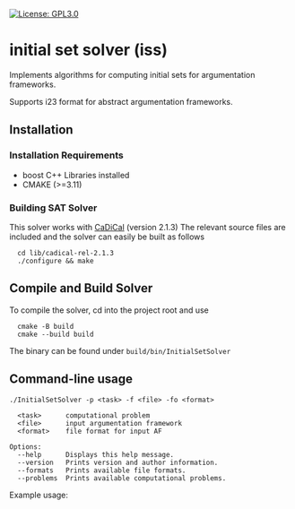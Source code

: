 [![License: GPL3.0](https://img.shields.io/badge/License-GPL3-blue.svg)](https://opensource.org/license/gpl-3-0)

# initial set solver (iss)

Implements algorithms for computing initial sets for argumentation frameworks.

Supports i23 format for abstract argumentation frameworks.


## Installation

### Installation Requirements
- boost C++ Libraries installed
- CMAKE (>=3.11)

### Building SAT Solver
This solver works with [CaDiCal](https://github.com/arminbiere/cadical) (version 2.1.3)
The relevant source files are included and the solver can easily be built as follows

```
  cd lib/cadical-rel-2.1.3
  ./configure && make
```

## Compile and Build Solver
To compile the solver, cd into the project root and use
```
  cmake -B build
  cmake --build build
```

The binary can be found under `build/bin/InitialSetSolver`

## Command-line usage

```
./InitialSetSolver -p <task> -f <file> -fo <format>
  
  <task>      computational problem
  <file>      input argumentation framework
  <format>    file format for input AF

Options:
  --help      Displays this help message.
  --version   Prints version and author information.
  --formats   Prints available file formats.
  --problems  Prints available computational problems.
```

Example usage: